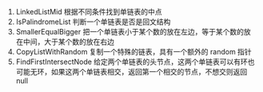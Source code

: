 1. LinkedListMid 根据不同条件找到单链表的中点
2. IsPalindromeList 判断一个单链表是否是回文结构
3. SmallerEqualBigger 把一个单链表小于某个数的放在左边，等于某个数的放在中间，大于某个数的放在右边
4. CopyListWithRandom 复制一个特殊的链表，具有一个额外的 random 指针
5. FindFirstIntersectNode 给定两个单链表的头节点，这两个单链表可以有环也可能无环，如果这两个单链表相交，返回第一个相交的节点，不想交则返回null